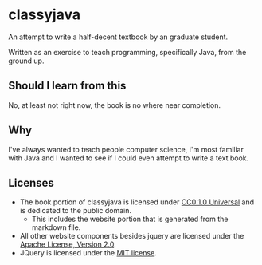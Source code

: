# classyjava

An attempt to write a half-decent textbook by an graduate student.

Written as an exercise to teach programming, specifically Java, from the ground up.

## Should I learn from this

No, at least not right now, the book is no where near completion.

## Why

I've always wanted to teach people computer science, I'm most familiar with Java
and I wanted to see if I could even attempt to write a text book.

## Licenses

* The book portion of classyjava is licensed under [CC0 1.0 Universal](/licenses/LICENSE-BOOK) and is dedicated to the public domain.
  * This includes the website portion that is generated from the markdown file.
* All other website components besides jquery are licensed under the [Apache License, Version 2.0](/licenses/LICENSE-WEBSITE).
* JQuery is licensed under the [MIT license](https://jquery.org/license/).
